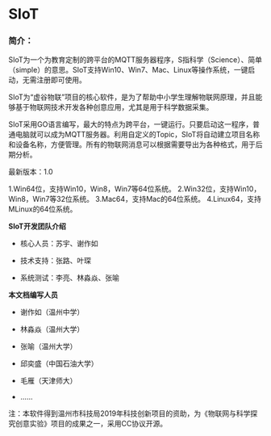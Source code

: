 # SIoT

### 简介：

SIoT为一个为教育定制的跨平台的MQTT服务器程序，S指科学（Science）、简单（simple）的意思。SIoT支持Win10、Win7、Mac、Linux等操作系统，一键启动，无需注册即可使用。

SIoT为“虚谷物联”项目的核心软件，是为了帮助中小学生理解物联网原理，并且能够基于物联网技术开发各种创意应用，尤其是用于科学数据采集。

SIoT采用GO语言编写，最大的特点为跨平台，一键运行。只要启动这一程序，普通电脑就可以成为MQTT服务器。利用自定义的Topic，SIoT将自动建立项目名称和设备名称，方便管理。所有的物联网消息可以根据需要导出为各种格式，用于后期分析。

最新版本：1.0

1.Win64位，支持Win10，Win8，Win7等64位系统。
2.Win32位，支持Win10，Win8，Win7等32位系统。
3.Mac64，支持Mac的64位系统。
4.Linux64，支持MLinux的64位系统。


**SIoT开发团队介绍**

- 核心人员：苏宇、谢作如

- 技术支持：张路、叶琛

- 系统测试：李亮、林淼焱、张喻

**本文档编写人员**

- 谢作如（温州中学）

- 林淼焱（温州大学）

- 张喻（温州大学）

- 邱奕盛（中国石油大学）

- 毛雁（天津师大）

- ……



注：本软件得到温州市科技局2019年科技创新项目的资助，为《物联网与科学探究创意实验》项目的成果之一，采用CC协议开源。
